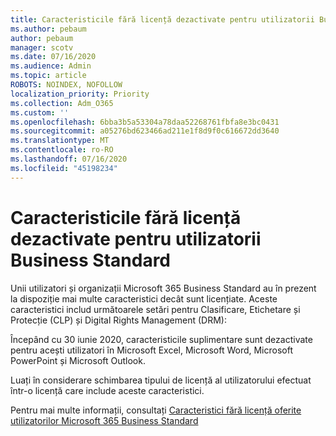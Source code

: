 ```yaml
---
title: Caracteristicile fără licență dezactivate pentru utilizatorii Business Standard
ms.author: pebaum
author: pebaum
manager: scotv
ms.date: 07/16/2020
ms.audience: Admin
ms.topic: article
ROBOTS: NOINDEX, NOFOLLOW
localization_priority: Priority
ms.collection: Adm_O365
ms.custom: ''
ms.openlocfilehash: 6bba3b5a53304a78daa52268761fbfa8e3bc0431
ms.sourcegitcommit: a05276bd623466ad211e1f8d9f0c616672dd3640
ms.translationtype: MT
ms.contentlocale: ro-RO
ms.lasthandoff: 07/16/2020
ms.locfileid: "45198234"
---
```

# <a name="unlicensed-features-turned-off-for-business-standard-users"></a>Caracteristicile fără licență dezactivate pentru utilizatorii Business Standard

Unii utilizatori și organizații Microsoft 365 Business Standard au în prezent la dispoziție mai multe caracteristici decât sunt licențiate. Aceste caracteristici includ următoarele setări pentru Clasificare, Etichetare și Protecție (CLP) și Digital Rights Management (DRM):
    
Începând cu 30 iunie 2020, caracteristicile suplimentare sunt dezactivate pentru acești utilizatori în Microsoft Excel, Microsoft Word, Microsoft PowerPoint și Microsoft Outlook.

Luați în considerare schimbarea tipului de licență al utilizatorului efectuat într-o licență care include aceste caracteristici. 

Pentru mai multe informații, consultați [Caracteristici fără licență oferite utilizatorilor Microsoft 365 Business Standard](https://support.microsoft.com/help/4568654/extra-features-to-be-turned-off-for-microsoft-365-business-standard?preview)